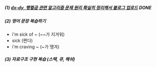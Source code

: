 


##### (1) [dx-dy, 행렬곱 관련 알고리즘 문제 원리 확실히 정리해서 블로그 업로드](https://blog.naver.com/cksgurwkd12/223020410988) DONE
##### (2) 영어 문장 복습하기
   - i'm sick of ~ (~~가 지겨워) <br>
   - sick (쩐다) <br>
   - i'm craving ~ (~가 땡겨) <br>
##### (3) 자료구조 구현 복습 (스택, 큐, 해쉬)
